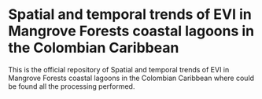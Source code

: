 # Spatial and temporal trends of EVI in Mangrove Forests coastal lagoons in the Colombian Caribbean

This is the official repository of Spatial and temporal trends of EVI in Mangrove Forests coastal lagoons in the Colombian Caribbean where could be found all the processing performed.
